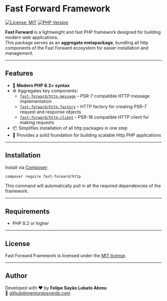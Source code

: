 # Fast Forward Framework

[![License: MIT](https://img.shields.io/badge/license-MIT-blue.svg)](LICENSE)
[![PHP Version](https://img.shields.io/badge/php-^8.2-blue.svg)](https://www.php.net/releases/)

**Fast Forward** is a lightweight and fast PHP framework designed for building modern web applications.  
This package serves as an **aggregate metapackage**, bundling all http components of the Fast Forward ecosystem for easier installation and management.

---

## Features

- 🚀 **Modern PHP 8.2+ syntax**
- ⚙️ Aggregates key components:
  - [`fast-forward/http-message`](https://github.com/php-fast-forward/http-message) – PSR-7 compatible HTTP message implementation
  - [`fast-forward/http-factory`](https://github.com/php-fast-forward/http-factory) – HTTP factory for creating PSR-7 request and response objects
  - [`fast-forward/http-client`](https://github.com/php-fast-forward/http-client) – PSR-18 compatible HTTP client for making requests
- 📦 Simplifies installation of all http packages in one step
- 🧱 Provides a solid foundation for building scalable Http PHP applications

---

## Installation

Install via [Composer](https://getcomposer.org):

```bash
composer require fast-forward/http
```

This command will automatically pull in all the required dependencies of the framework.

---

## Requirements

- PHP 8.2 or higher

---

## License

Fast Forward Framework is licensed under the [MIT license](LICENSE).

---

## Author

Developed with ❤️ by **Felipe Sayão Lobato Abreu**  
📧 [github@mentordosnerds.com](mailto:github@mentordosnerds.com)
